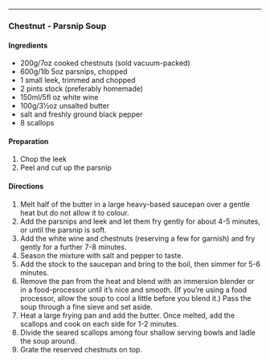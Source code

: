 



-----    

### Chestnut - Parsnip Soup   

#### Ingredients  
* 200g/7oz cooked chestnuts (sold vacuum-packed)
* 600g/1lb 5oz parsnips, chopped
* 1 small leek, trimmed and chopped
* 2 pints stock (preferably homemade)
* 150ml/5fl oz white wine
* 100g/3½oz unsalted butter
* salt and freshly ground black pepper
* 8 scallops

#### Preparation   
1. Chop the leek
2. Peel and cut up the parsnip

#### Directions   
1. Melt half of the butter in a large heavy-based saucepan over a gentle heat but do not allow it to colour.
2. Add the parsnips and leek and let them fry gently for about 4-5 minutes, or until the parsnip is soft.
3. Add the white wine and chestnuts (reserving a few for garnish) and fry gently for a further 7-8 minutes.
4. Season the mixture with salt and pepper to taste.
5. Add the stock to the saucepan and bring to the boil, then simmer for 5-6 minutes.
6. Remove the pan from the heat and blend with an immersion blender or in a food-processor until it’s nice and smooth. (If you’re using a food processor, allow the soup to cool a little before you blend it.) Pass the soup through a fine sieve and set aside.
7. Heat a large frying pan and add the butter. Once melted, add the scallops and cook on each side for 1-2 minutes.
8. Divide the seared scallops among four shallow serving bowls and ladle the soup around.
9. Grate the reserved chestnuts on top.
